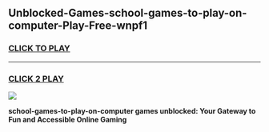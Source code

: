 
## Unblocked-Games-school-games-to-play-on-computer-Play-Free-wnpf1
<h3>
<a href="https://premium76.site?title=school-games-to-play-on-computer&ref=18A1">CLICK TO PLAY</a></h3>
<hr>

<h3>
<a href="https://premium76.site?title=school-games-to-play-on-computer&ref=18A1">CLICK 2 PLAY</a>
  
</h3>

<a href="https://premium76.site?title=school-games-to-play-on-computer&ref=18A1"><img src="https://clearcache.store/games.png"></a>


**school-games-to-play-on-computer games unblocked: Your Gateway to Fun and Accessible Online Gaming**
